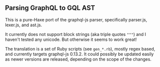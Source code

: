 Parsing GraphQL to GQL AST
---------

This is a pure-Haxe port of the graphql-js parser, specifically parser.js, lexer.js, and ast.js.

It currently does not support block strings (aka triple quotes `"""`) and
I haven't tested any unicode. But otherwise it seems to work great!

The translation is a set of Ruby scripts (see `gen_*.rb`), mostly regex based, and currently
targets graphql-js 0.13.2. It could possibly be updated easily as newer versions
are released, depending on the scope of the changes.
